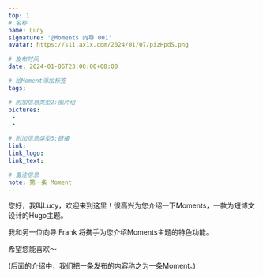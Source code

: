 ```yaml
---
top: 1
# 名称
name: Lucy
signature: '@Moments 向导 001'
avatar: https://s11.ax1x.com/2024/01/07/pizHpdS.png

# 发布时间
date: 2024-01-06T23:00:00+08:00

# 给Moment添加标签
tags:

# 附加信息类型2:图片组
pictures:
 - 
 -

# 附加信息类型3:链接
link:
link_logo:
link_text:

# 备注信息
note: 第一条 Moment
---
```


您好，我叫Lucy，欢迎来到这里！很高兴为您介绍一下Moments，一款为短博文设计的Hugo主题。

我和另一位向导 Frank 将携手为您介绍Moments主题的特色功能。

希望您能喜欢～

(后面的介绍中，我们把一条发布的内容称之为一条Moment。)

